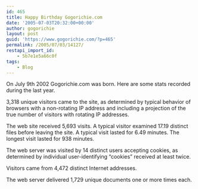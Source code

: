 ```yaml
---
id: 465
title: Happy Birthday Gogorichie.com
date: '2005-07-03T20:32:00+00:00'
author: gogorichie
layout: post
guid: 'https://www.gogorichie.com/?p=465'
permalink: /2005/07/03/14127/
restapi_import_id:
    - 5b7e1e5a66c0f
tags:
    - Blog
---
```


On July 9th 2002 Gogorichie.com was born. Here are some stats recorded during the last year.

3,318 unique visitors came to the site, as determined by typical behavior of browsers with a non-rotating IP address and including a projection of the true number of visitors with rotating IP addresses.

The web site received 5,693 visits. A typical visitor examined 17.19 distinct files before leaving the site. A typical visit lasted for 6.49 minutes. The longest visit lasted for 938 minutes.

The web server was visited by 14 distinct users accepting cookies, as determined by individual user-identifying “cookies” received at least twice.

Visitors came from 4,472 distinct Internet addresses.

The web server delivered 1,729 unique documents one or more times each.